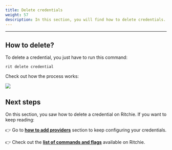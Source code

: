 ```yaml
---
title: Delete credentials
weight: 57
description: In this section, you will find how to delete credentials.
---
```


---

## How to delete?

To delete a credential, you just have to run this command:

```text
rit delete credential
```

Check out how the process works:

![](/shared/large-gif-814x408-.gif)

## Next steps

On this section, you saw how to delete a credential on Ritchie. If you want to keep reading:

👉 Go to [**how to add providers**](/credentials/add-providers/) section to keep configuring your credentials.

👉 Check out the [**list of commands and flags**](/reference/list-of-commands-and-flags/) available on Ritchie.
